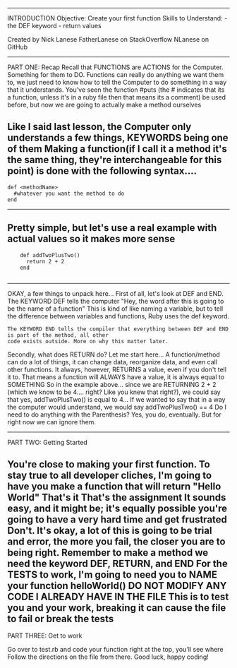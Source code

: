 ____________________________________________________________________________
INTRODUCTION
    Objective: Create your first function
    Skills to Understand:
        - the DEF keyword
        - return values

Created by Nick Lanese
 FatherLanese on StackOverflow
 NLanese on GitHub
____________________________________________________________________________

PART ONE: Recap
Recall that FUNCTIONS are ACTIONS for the Computer. Something for them to DO. Functions can really do anything we want 
them to, we just need to know how to tell the Computer to do something in a way that it understands. 
You've seen the function #puts (the # indicates that its a function, unless it's in a ruby file then that means its a comment)
be used before, but now we are going to actually make a method ourselves

Like I said last lesson, the Computer only understands a few things, KEYWORDS being one of them 
Making a function(if I call it a method it's the same thing, they're interchangeable for this point) is
done with the following syntax....
------------------------------------
    def <methodName>
      #whatever you want the method to do
    end
------------------------------------
Pretty simple, but let's use a real example with actual values so it makes more sense
------------------------------------
```
    def addTwoPlusTwo()
      return 2 + 2
    end
  
 ```
------------------------------------
OKAY, a few things to unpack here...
First of all, let's look at DEF and END. 
    The KEYWORD DEF tells the computer "Hey, the word after this is going to be the name of a function"
    This is kind of like naming a variable, but to tell the difference between variables and functions,
    Ruby uses the def keyword. 

    The KEYWORD END tells the compiler that everything between DEF and END is part of the method, all other 
    code exists outside. More on why this matter later. 

Secondly, what does RETURN do?
    Let me start here...
        A function/method can do a lot of things, it can change data, reorganize data, and even call other functions. 
        It always, however, RETURNS a value, even if you don't tell it to. 
        That means a function will ALWAYS have a value, it is always equal to SOMETHING
    So in the example above...
        since we are RETURNING 2 + 2 (which we know to be 4.... right? Like you knew that right?), we could say that 
        yes, addTwoPlusTwo() is equal to 4... If we wanted to say that in a way the computer would understand, we would say
            addTwoPlusTwo() == 4
    Do I need to do anything with the Parenthesis? 
        Yes, you do, eventually. But for right now we can ignore them. 


----------------------------------------------------------------------------------------------
PART TWO: Getting Started

You're close to making your first function. To stay true to all developer cliches, I'm going to have you make
a function that will return "Hello World" 
That's it
That's the assignment
It sounds easy, and it might be; it's equally possible you're going to have a very hard time and get frustrated
Don't. It's okay, a lot of this is going to be trial and error, the more you fail, the closer you are to
being right. 
Remember to make a method we need the keyword DEF, RETURN, and END
For the TESTS to work, I'm going to need you to NAME your function helloWorld()
DO NOT MODIFY ANY CODE I ALREADY HAVE IN THE FILE
This is to test you and your work, breaking it can cause the file to fail 
or break the tests
--------------------------------------------------------------------------------------------
PART THREE: Get to work

Go over to test.rb and code your function right at the top, you'll see where
Follow the directions on the file from there. 
Good luck, happy coding!

